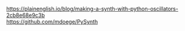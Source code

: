 https://plainenglish.io/blog/making-a-synth-with-python-oscillators-2cb8e68e9c3b<br>
https://github.com/mdoege/PySynth
